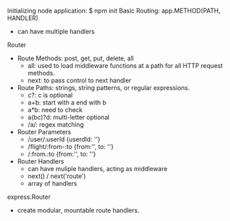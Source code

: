 Initializing node application: $ npm init
Basic Routing:  app.METHOD(PATH, HANDLER)
- can have multiple handlers

Router
- Route Methods: post, get, put, delete, all
    - all: used to load middleware functions at a path for all HTTP request methods.
    - next: to pass control to next handler
- Route Paths: strings, string patterns, or regular expressions.
    - c?: c is optional
    - a+b: start with a end with b
    - a*b: need to check
    - a(bc)?d: multi-letter optional
    - /a/: regex matching
- Router Parameters
    - /user/:userId         {userdId: ''}
    - /flight/:from-:to     {from:'', to: ''}
    - /:from.:to            {from:'', to: ''}
- Router Handlers
    - can have muliple handlers, acting as middleware
    - next() / next('route') 
    - array of handlers

express.Router
- create modular, mountable route handlers.
